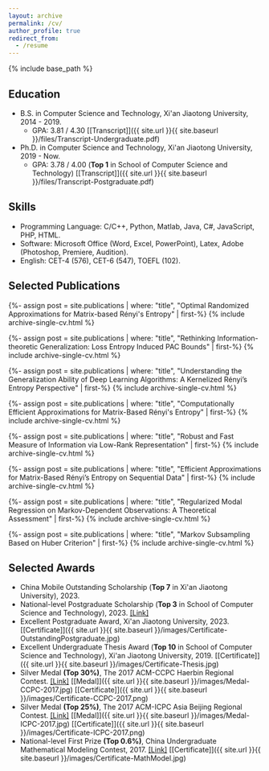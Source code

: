 ```yaml
---
layout: archive
permalink: /cv/
author_profile: true
redirect_from:
  - /resume
---
```


{% include base_path %}

## Education

* B.S. in Computer Science and Technology, Xi'an Jiaotong University, 2014 - 2019.
  * GPA: 3.81 / 4.30 [[Transcript]]({{ site.url }}{{ site.baseurl }}/files/Transcript-Undergraduate.pdf)
* Ph.D. in Computer Science and Technology, Xi'an Jiaotong University, 2019 - Now.
  * GPA: 3.78 / 4.00 (**Top 1** in School of Computer Science and Technology) [[Transcript]]({{ site.url }}{{ site.baseurl }}/files/Transcript-Postgraduate.pdf)

## Skills

* Programming Language: C/C++, Python, Matlab, Java, C#, JavaScript, PHP, HTML.
* Software: Microsoft Office (Word, Excel, PowerPoint), Latex, Adobe (Photoshop, Premiere, Audition).
* English: CET-4 (576), CET-6 (547), TOEFL (102).

## Selected Publications

{%- assign post = site.publications | where: "title", "Optimal Randomized Approximations for Matrix-based Rényi's Entropy" | first-%}
{% include archive-single-cv.html %}

{%- assign post = site.publications | where: "title", "Rethinking Information-theoretic Generalization: Loss Entropy Induced PAC Bounds" | first-%}
{% include archive-single-cv.html %}

{%- assign post = site.publications | where: "title", "Understanding the Generalization Ability of Deep Learning Algorithms: A Kernelized Rényi’s Entropy Perspective" | first-%}
{% include archive-single-cv.html %}

{%- assign post = site.publications | where: "title", "Computationally Efficient Approximations for Matrix-Based Rényi's Entropy" | first-%}
{% include archive-single-cv.html %}

{%- assign post = site.publications | where: "title", "Robust and Fast Measure of Information via Low-Rank Representation" | first-%}
{% include archive-single-cv.html %}

{%- assign post = site.publications | where: "title", "Efficient Approximations for Matrix-Based Rényi’s Entropy on Sequential Data" | first-%}
{% include archive-single-cv.html %}

{%- assign post = site.publications | where: "title", "Regularized Modal Regression on Markov-Dependent Observations: A Theoretical Assessment" | first-%}
{% include archive-single-cv.html %}

{%- assign post = site.publications | where: "title", "Markov Subsampling Based on Huber Criterion" | first-%}
{% include archive-single-cv.html %}

## Selected Awards

* China Mobile Outstanding Scholarship (**Top 7** in Xi'an Jiaotong University), 2023.
* National-level Postgraduate Scholarship (**Top 3** in School of Computer Science and Technology), 2023. [[Link]](https://mp.weixin.qq.com/s/mwxcd3EknCB31xz4C42HVg)
* Excellent Postgraduate Award, Xi'an Jiaotong University, 2023. [[Certificate]]({{ site.url }}{{ site.baseurl }}/images/Certificate-OutstandingPostgraduate.jpg)
* Excellent Undergraduate Thesis Award (**Top 10** in School of Computer Science and Technology), Xi'an Jiaotong University, 2019. [[Certificate]]({{ site.url }}{{ site.baseurl }}/images/Certificate-Thesis.jpg)
* Silver Medal **(Top 30%)**, The 2017 ACM-CCPC Haerbin Regional Contest. [[Link]](https://acm.sdut.edu.cn/acmss/ccpc/2017/haerbin/index.html) [[Medal]]({{ site.url }}{{ site.baseurl }}/images/Medal-CCPC-2017.jpg) [[Certificate]]({{ site.url }}{{ site.baseurl }}/images/Certificate-CCPC-2017.png)
* Silver Medal **(Top 25%)**, The 2017 ACM-ICPC Asia Beijing Regional Contest. [[Link]](http://acm.pku.edu.cn/icpc_pku2017/2017awardlist.html) [[Medal]]({{ site.url }}{{ site.baseurl }}/images/Medal-ICPC-2017.jpg) [[Certificate]]({{ site.url }}{{ site.baseurl }}/images/Certificate-ICPC-2017.png)
* National-level First Prize **(Top 0.6%)**, China Undergraduate Mathematical Modeling Contest, 2017. [[Link]](http://www.mcm.edu.cn/html_cn/node/bcf1ba1418779fab1ee5f10717b95bfc.html) [[Certificate]]({{ site.url }}{{ site.baseurl }}/images/Certificate-MathModel.jpg)
